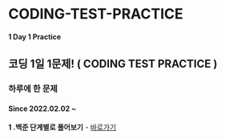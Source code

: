# CODING-TEST-PRACTICE
#### 1 Day 1 Practice
## 코딩 1일 1문제! ( CODING TEST PRACTICE )

### 하루에 한 문제 
#### Since 2022.02.02 ~

**1 .백준 단계별로 풀어보기** - [바로가기](https://www.acmicpc.net/step)
